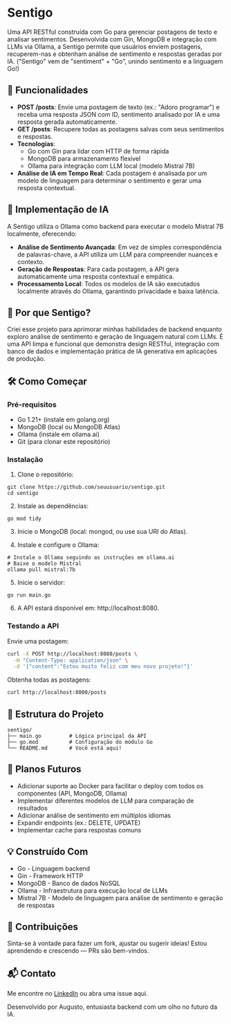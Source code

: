 # Sentigo

Uma API RESTful construída com Go para gerenciar postagens de texto e analisar sentimentos. Desenvolvida com Gin, MongoDB e integração com LLMs via Ollama, a Sentigo permite que usuários enviem postagens, recuperem-nas e obtenham análise de sentimento e respostas geradas por IA. ("Sentigo" vem de "sentiment" + "Go", unindo sentimento e a linguagem Go!)

## 🌟 Funcionalidades

* **POST /posts**: Envie uma postagem de texto (ex.: "Adoro programar") e receba uma resposta JSON com ID, sentimento analisado por IA e uma resposta gerada automaticamente.
* **GET /posts**: Recupere todas as postagens salvas com seus sentimentos e respostas.
* **Tecnologias**: 
  * Go com Gin para lidar com HTTP de forma rápida
  * MongoDB para armazenamento flexível
  * Ollama para integração com LLM local (modelo Mistral 7B)
* **Análise de IA em Tempo Real**: Cada postagem é analisada por um modelo de linguagem para determinar o sentimento e gerar uma resposta contextual.

## 🧠 Implementação de IA

A Sentigo utiliza o Ollama como backend para executar o modelo Mistral 7B localmente, oferecendo:

* **Análise de Sentimento Avançada**: Em vez de simples correspondência de palavras-chave, a API utiliza um LLM para compreender nuances e contexto.
* **Geração de Respostas**: Para cada postagem, a API gera automaticamente uma resposta contextual e empática.
* **Processamento Local**: Todos os modelos de IA são executados localmente através do Ollama, garantindo privacidade e baixa latência.

## 🚀 Por que Sentigo?

Criei esse projeto para aprimorar minhas habilidades de backend enquanto exploro análise de sentimento e geração de linguagem natural com LLMs. É uma API limpa e funcional que demonstra design RESTful, integração com banco de dados e implementação prática de IA generativa em aplicações de produção.

## 🛠️ Como Começar

### Pré-requisitos

* Go 1.21+ (instale em golang.org)
* MongoDB (local ou MongoDB Atlas)
* Ollama (instale em ollama.ai)
* Git (para clonar este repositório)

### Instalação

1. Clone o repositório:

```
git clone https://github.com/seuusuario/sentigo.git
cd sentigo
```

2. Instale as dependências:

```
go mod tidy
```

3. Inicie o MongoDB (local: mongod, ou use sua URI do Atlas).

4. Instale e configure o Ollama:
```
# Instale o Ollama seguindo as instruções em ollama.ai
# Baixe o modelo Mistral
ollama pull mistral:7b
```

5. Inicie o servidor:

```
go run main.go
```

6. A API estará disponível em: http://localhost:8080.

### Testando a API

Envie uma postagem:
```bash
curl -X POST http://localhost:8080/posts \
  -H "Content-Type: application/json" \
  -d '{"content":"Estou muito feliz com meu novo projeto!"}'
```

Obtenha todas as postagens:
```bash
curl http://localhost:8080/posts
```

## 📁 Estrutura do Projeto

```
sentigo/
├── main.go         # Lógica principal da API
├── go.mod          # Configuração do módulo Go
└── README.md       # Você está aqui!
```

## 🔧 Planos Futuros

* Adicionar suporte ao Docker para facilitar o deploy com todos os componentes (API, MongoDB, Ollama)
* Implementar diferentes modelos de LLM para comparação de resultados
* Adicionar análise de sentimento em múltiplos idiomas
* Expandir endpoints (ex.: DELETE, UPDATE)
* Implementar cache para respostas comuns

## 💡 Construído Com

* Go - Linguagem backend 
* Gin - Framework HTTP 
* MongoDB - Banco de dados NoSQL
* Ollama - Infraestrutura para execução local de LLMs
* Mistral 7B - Modelo de linguagem para análise de sentimento e geração de respostas

## 🙌 Contribuições

Sinta-se à vontade para fazer um fork, ajustar ou sugerir ideias! Estou aprendendo e crescendo — PRs são bem-vindos.

## 📬 Contato

Me encontre no [LinkedIn](https://www.linkedin.com/in/augutso1/) ou abra uma issue aqui.

Desenvolvido por Augusto, entusiasta backend com um olho no futuro da IA.
